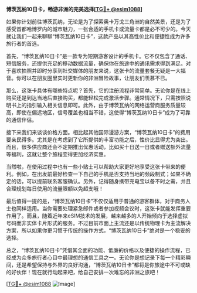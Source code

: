 **博茨瓦纳10日卡，畅游非洲的完美选择[[TG💪+ @esim1088](https://t.me/s/esim1088)]**

如果你计划前往博茨瓦纳，无论是为了探索奥卡万戈三角洲的自然美景，还是为了感受首都哈博罗内的城市魅力，一张合适的手机卡或流量卡都是必不可少的。今天就让我们一起来聊聊“博茨瓦纳10日卡”，这款产品以其高性价比和便捷性成为许多旅行者的首选。

首先，“博茨瓦纳10日卡”是一款专为短期游客设计的手机卡。它不仅包含了通话、短信服务，还提供充足的移动数据流量，确保你在旅途中的通讯需求得到满足。对于喜欢拍照并即时分享到社交媒体的朋友来说，这张卡的流量套餐无疑是一大福音。你可以在朋友圈里实时更新你的非洲冒险故事，让朋友们羡慕不已。

那么，这张卡具体有哪些特点呢？首先，它的注册流程非常简单。无论你是在线上购买还是到达当地后直接购买，都能轻松完成激活步骤。通常情况下，只需按照说明书上的指引输入相关信息即可。此外，由于博茨瓦纳的网络运营商服务质量较高，即使在偏远地区，信号覆盖也相当不错，这使得“博茨瓦纳10日卡”成为了可靠的通信伴侣。

接下来我们来谈谈价格方面。相比起其他国际漫游方案，“博茨瓦纳10日卡”的费用要亲民得多。尤其是在考虑到了它所提供的丰富功能之后，性价比显得尤为突出。而且，很多供应商还会不定期推出优惠活动，比如买十日送一日或者赠送额外流量等福利，这就让整个旅程变得更加经济实惠。

当然啦，在使用过程中也有一些小贴士可以帮助大家更好地享受这张卡带来的便利。例如，在出发前最好检查一下自己的手机是否支持当地的频段制式；如果不确定的话，可以提前联系客服确认。另外，记得随身携带充电宝以备不时之需，并且合理规划每日使用的流量限额以免超支哦！

最后值得一提的是，“博茨瓦纳10日卡”不仅仅适用于普通的游客群体，对于商务人士也同样适用。当你需要处理紧急邮件或者参加视频会议时，这张卡就能发挥重要作用了。而且，随着近年来eSIM技术的发展，越来越多的人开始倾向于选择虚拟号码而非实体卡片形式的服务。不过目前市面上主流还是以传统物理卡为主流解决方案，所以如果你更习惯于传统的操作方式，“博茨瓦纳10日卡”绝对是一个稳妥的选择。

总之，“博茨瓦纳10日卡”凭借其全面的功能、低廉的价格以及便捷的操作流程，已经成为众多旅行者心目中最理想的通信工具之一。无论你是想记录下每一个精彩瞬间，还是希望保持与外界的良好沟通，“博茨瓦纳10日卡”都将是你旅途中不可或缺的好伙伴！现在就行动起来吧，给自己安排一次难忘的非洲之旅吧！

[[TG💪+ @esim1088](https://t.me/s/esim1088) ![Image](https://i.postimg.cc/4NQfJmqS/Snipaste-2025-05-13-00-14-12.png)]